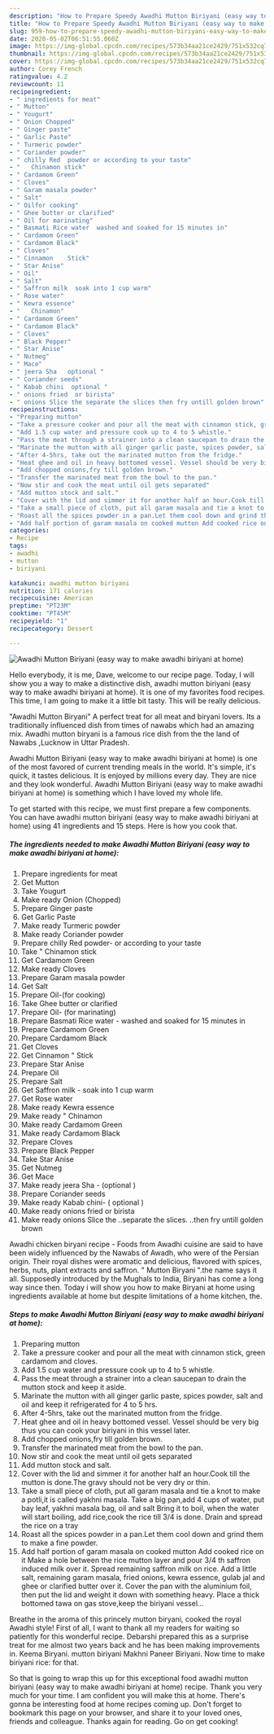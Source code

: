 ```yaml
---
description: "How to Prepare Speedy Awadhi Mutton Biriyani (easy way to make awadhi biriyani at home)"
title: "How to Prepare Speedy Awadhi Mutton Biriyani (easy way to make awadhi biriyani at home)"
slug: 959-how-to-prepare-speedy-awadhi-mutton-biriyani-easy-way-to-make-awadhi-biriyani-at-home
date: 2020-05-02T06:51:55.060Z
image: https://img-global.cpcdn.com/recipes/573b34aa21ce2429/751x532cq70/awadhi-mutton-biriyani-easy-way-to-make-awadhi-biriyani-at-home-recipe-main-photo.jpg
thumbnail: https://img-global.cpcdn.com/recipes/573b34aa21ce2429/751x532cq70/awadhi-mutton-biriyani-easy-way-to-make-awadhi-biriyani-at-home-recipe-main-photo.jpg
cover: https://img-global.cpcdn.com/recipes/573b34aa21ce2429/751x532cq70/awadhi-mutton-biriyani-easy-way-to-make-awadhi-biriyani-at-home-recipe-main-photo.jpg
author: Corey French
ratingvalue: 4.2
reviewcount: 11
recipeingredient:
- " ingredients for meat"
- " Mutton"
- " Yougurt"
- " Onion Chopped"
- " Ginger paste"
- " Garlic Paste"
- " Turmeric powder"
- " Coriander powder"
- " chilly Red  powder or according to your taste"
- "   Chinamon stick"
- " Cardamom Green"
- " Cloves"
- " Garam masala powder"
- " Salt"
- " Oilfor cooking"
- " Ghee butter or clarified"
- " Oil for marinating"
- " Basmati Rice water  washed and soaked for 15 minutes in"
- " Cardamom Green"
- " Cardamom Black"
- " Cloves"
- " Cinnamon    Stick"
- " Star Anise"
- " Oil"
- " Salt"
- " Saffron milk  soak into 1 cup warm"
- " Rose water"
- " Kewra essence"
- "   Chinamon"
- " Cardamom Green"
- " Cardamom Black"
- " Cloves"
- " Black Pepper"
- " Star Anise"
- " Nutmeg"
- " Mace"
- " jeera Sha   optional "
- " Coriander seeds"
- " Kabab chini  optional "
- " onions fried  or birista"
- " onions Slice the separate the slices then fry untill golden brown"
recipeinstructions:
- "Preparing mutton"
- "Take a pressure cooker and pour all the meat with cinnamon stick, green cardamom and cloves."
- "Add 1.5 cup water and pressure cook up to 4 to 5 whistle."
- "Pass the meat through a strainer into a clean saucepan to drain the mutton stock and keep it aside."
- "Marinate the mutton with all ginger garlic paste, spices powder, salt and oil and keep it refrigerated for 4 to 5 hrs."
- "After 4-5hrs, take out the marinated mutton from the fridge."
- "Heat ghee and oil in heavy bottomed vessel. Vessel should be very big thus you can cook your biriyani in this vessel later."
- "Add chopped onions,fry till golden brown."
- "Transfer the marinated meat from the bowl to the pan."
- "Now stir and cook the meat until oil gets separated"
- "Add mutton stock and salt."
- "Cover with the lid and simmer it for another half an hour.Cook till the mutton is done.The gravy should not be very dry or thin."
- "Take a small piece of cloth, put all garam masala and tie a knot to make a potli,it is called yakhni masala. Take a big pan,add 4 cups of water, put bay leaf, yakhni masala bag, oil and salt Bring it to boil, when the water will start boiling, add rice,cook the rice till 3/4 is done. Drain and spread the rice on a tray"
- "Roast all the spices powder in a pan.Let them cool down and grind them to make a fine powder."
- "Add half portion of garam masala on cooked mutton Add cooked rice on it Make a hole between the rice mutton layer and pour 3/4 th saffron induced milk over it. Spread remaining saffron milk on rice. Add a little salt, remaining garam masala, fried onions, kewra essence, gulab jal and ghee or clarified butter over it. Cover the pan with the aluminium foil, then put the lid and weight it down with something heavy. Place a thick bottomed tawa on gas stove,keep the biriyani vessel..."
categories:
- Recipe
tags:
- awadhi
- mutton
- biriyani

katakunci: awadhi mutton biriyani 
nutrition: 171 calories
recipecuisine: American
preptime: "PT23M"
cooktime: "PT45M"
recipeyield: "1"
recipecategory: Dessert

---
```



![Awadhi Mutton Biriyani (easy way to make awadhi biriyani at home)](https://img-global.cpcdn.com/recipes/573b34aa21ce2429/751x532cq70/awadhi-mutton-biriyani-easy-way-to-make-awadhi-biriyani-at-home-recipe-main-photo.jpg)

Hello everybody, it is me, Dave, welcome to our recipe page. Today, I will show you a way to make a distinctive dish, awadhi mutton biriyani (easy way to make awadhi biriyani at home). It is one of my favorites food recipes. This time, I am going to make it a little bit tasty. This will be really delicious.

&#34;Awadhi Mutton Biryani&#34; A perfect treat for all meat and biryani lovers. Its a traditionally influenced dish from times of nawabs which had an amazing mix. Awadhi mutton biryani is a famous rice dish from the the land of Nawabs ,Lucknow in Uttar Pradesh.

Awadhi Mutton Biriyani (easy way to make awadhi biriyani at home) is one of the most favored of current trending meals in the world. It's simple, it's quick, it tastes delicious. It is enjoyed by millions every day. They are nice and they look wonderful. Awadhi Mutton Biriyani (easy way to make awadhi biriyani at home) is something which I have loved my whole life.


To get started with this recipe, we must first prepare a few components. You can have awadhi mutton biriyani (easy way to make awadhi biriyani at home) using 41 ingredients and 15 steps. Here is how you cook that.

<!--inarticleads1-->

##### The ingredients needed to make Awadhi Mutton Biriyani (easy way to make awadhi biriyani at home):

1. Prepare  ingredients for meat
1. Get  Mutton
1. Take  Yougurt
1. Make ready  Onion (Chopped)
1. Prepare  Ginger paste
1. Get  Garlic Paste
1. Make ready  Turmeric powder
1. Make ready  Coriander powder
1. Prepare  chilly Red  powder- or according to your taste
1. Take  &#34;  Chinamon stick
1. Get  Cardamom Green
1. Make ready  Cloves
1. Prepare  Garam masala powder
1. Get  Salt
1. Prepare  Oil-(for cooking)
1. Take  Ghee butter or clarified
1. Prepare  Oil- (for marinating)
1. Prepare  Basmati Rice water - washed and soaked for 15 minutes in
1. Prepare  Cardamom Green
1. Prepare  Cardamom Black
1. Get  Cloves
1. Get  Cinnamon &#34;   Stick
1. Prepare  Star Anise
1. Prepare  Oil
1. Prepare  Salt
1. Get  Saffron milk - soak into 1 cup warm
1. Get  Rose water
1. Make ready  Kewra essence
1. Make ready  &#34;  Chinamon
1. Make ready  Cardamom Green
1. Make ready  Cardamom Black
1. Prepare  Cloves
1. Prepare  Black Pepper
1. Take  Star Anise
1. Get  Nutmeg
1. Get  Mace
1. Make ready  jeera Sha -  (optional )
1. Prepare  Coriander seeds
1. Make ready  Kabab chini- ( optional )
1. Make ready  onions fried  or birista
1. Make ready  onions Slice the ..separate the slices. ..then fry untill golden brown


Awadhi chicken biryani recipe - Foods from Awadhi cuisine are said to have been widely influenced by the Nawabs of Awadh, who were of the Persian origin. Their royal dishes were aromatic and delicious, flavored with spices, herbs, nuts, plant extracts and saffron. &#34; Mutton Biryani &#34;.the name says it all. Supposedly introduced by the Mughals to India, Biryani has come a long way since then. Today i will show you how to make Biryani at home using ingredients available at home but despite limitations of a home kitchen, the. 

<!--inarticleads2-->

##### Steps to make Awadhi Mutton Biriyani (easy way to make awadhi biriyani at home):

1. Preparing mutton
1. Take a pressure cooker and pour all the meat with cinnamon stick, green cardamom and cloves.
1. Add 1.5 cup water and pressure cook up to 4 to 5 whistle.
1. Pass the meat through a strainer into a clean saucepan to drain the mutton stock and keep it aside.
1. Marinate the mutton with all ginger garlic paste, spices powder, salt and oil and keep it refrigerated for 4 to 5 hrs.
1. After 4-5hrs, take out the marinated mutton from the fridge.
1. Heat ghee and oil in heavy bottomed vessel. Vessel should be very big thus you can cook your biriyani in this vessel later.
1. Add chopped onions,fry till golden brown.
1. Transfer the marinated meat from the bowl to the pan.
1. Now stir and cook the meat until oil gets separated
1. Add mutton stock and salt.
1. Cover with the lid and simmer it for another half an hour.Cook till the mutton is done.The gravy should not be very dry or thin.
1. Take a small piece of cloth, put all garam masala and tie a knot to make a potli,it is called yakhni masala. Take a big pan,add 4 cups of water, put bay leaf, yakhni masala bag, oil and salt Bring it to boil, when the water will start boiling, add rice,cook the rice till 3/4 is done. Drain and spread the rice on a tray
1. Roast all the spices powder in a pan.Let them cool down and grind them to make a fine powder.
1. Add half portion of garam masala on cooked mutton Add cooked rice on it Make a hole between the rice mutton layer and pour 3/4 th saffron induced milk over it. Spread remaining saffron milk on rice. Add a little salt, remaining garam masala, fried onions, kewra essence, gulab jal and ghee or clarified butter over it. Cover the pan with the aluminium foil, then put the lid and weight it down with something heavy. Place a thick bottomed tawa on gas stove,keep the biriyani vessel...


Breathe in the aroma of this princely mutton biryani, cooked the royal Awadhi style! First of all, I want to thank all my readers for waiting so patiently for this wonderful recipe. Debarshi prepared this as a surprise treat for me almost two years back and he has been making improvements in. Keema Biryani. mutton biriyani Makhni Paneer Biriyani. Now time to make biriyani rice: for that. 

So that is going to wrap this up for this exceptional food awadhi mutton biriyani (easy way to make awadhi biriyani at home) recipe. Thank you very much for your time. I am confident you will make this at home. There's gonna be interesting food at home recipes coming up. Don't forget to bookmark this page on your browser, and share it to your loved ones, friends and colleague. Thanks again for reading. Go on get cooking!
